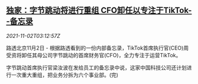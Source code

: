 <!--1635823862000-->
[独家：字节跳动将进行重组 CFO卸任以专注于TikTok--备忘录](https://cn.reuters.com/article/exclusive-bytedance-1102-tues-idCNKBS2HN099)
------

<div><i>2021-11-02T03:12:57Z</i></div><p>路透北京11月2日 - 根据路透看到的一份内部备忘录，TikTok首席执行官(CEO)周受资将卸任其母公司字节跳动的首席财务官(CFO)，全力专注于运营TikTok。</p><p>字节跳动首席执行官梁汝波在发给员工的备忘录中说，这家中国科技公司还计划进行一次重大重组，把业务分拆为六个事业部。(完)</p>

